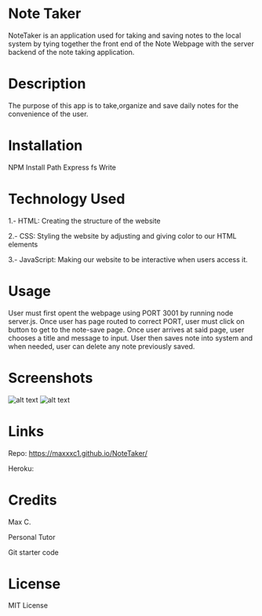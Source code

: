 # Note Taker
NoteTaker is an application used for taking and saving notes to the local system by tying together the front end of the Note Webpage with the server backend of the note taking application.


# Description
The purpose of this app is to take,organize and save daily notes for the convenience of the user. 

# Installation

NPM Install
Path
Express
fs Write

# Technology Used

1.- HTML: Creating the structure of the website

2.- CSS: Styling the website by adjusting and giving color to our HTML elements

3.- JavaScript: Making our website to be interactive when users access it.

# Usage
User must first opent the webpage using PORT 3001 by running node server.js. Once user has page routed to correct PORT, user must click on button to get to the note-save page. Once user arrives at said page, user chooses a title and message to input. User then saves note into system and when needed, user can delete any note previously saved.


# Screenshots
![alt text](<Screenshot 2024-05-13 at 2.11.07 PM.png>)
![alt text](<Screenshot 2024-05-13 at 2.11.49 PM.png>)

# Links
Repo: https://maxxxc1.github.io/NoteTaker/

Heroku:  [
](https://salty-castle-49970-dcc146e25df7.herokuapp.com/)

# Credits
Max C.

Personal Tutor

Git starter code

# License
MIT License
